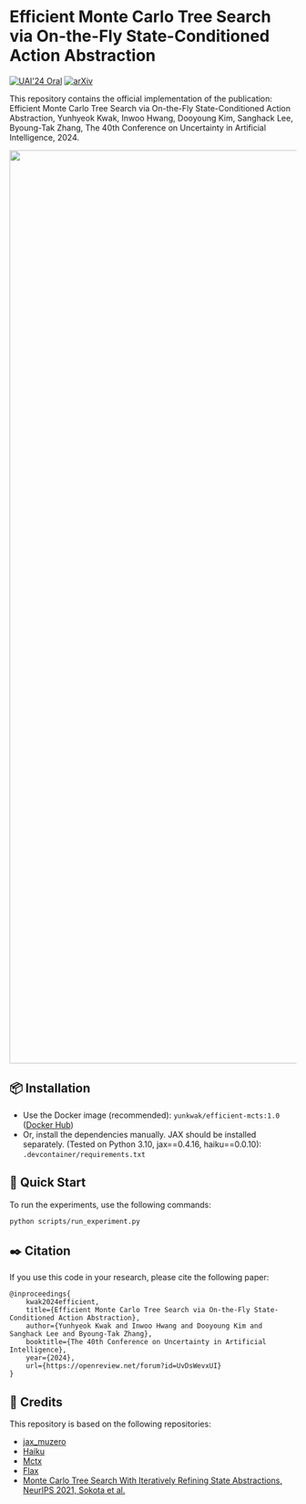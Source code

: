# Efficient Monte Carlo Tree Search via On-the-Fly State-Conditioned Action Abstraction

[![UAI'24 Oral](https://img.shields.io/badge/UAI'24-Oral-331b1b.svg)](https://openreview.net/forum?id=UvDsWevxUI)
[![arXiv](https://img.shields.io/badge/arXiv-2406.00614-b31b1b.svg)](https://arxiv.org/abs/2406.00614)

This repository contains the official implementation of the publication:
Efficient Monte Carlo Tree Search via On-the-Fly State-Conditioned Action Abstraction, Yunhyeok Kwak, Inwoo Hwang, Dooyoung Kim, Sanghack Lee, Byoung-Tak Zhang, The 40th Conference on Uncertainty in Artificial Intelligence, 2024.

<div align="center">
    <img width="1600" alt="image" src="https://github.com/user-attachments/assets/9bd1957e-5621-400c-93ad-2bf60d107611">
</div>



## 📦 Installation

- Use the Docker image (recommended): `yunkwak/efficient-mcts:1.0` ([Docker Hub](https://hub.docker.com/layers/yunkwak/efficient-mcts/1.0/images/sha256-b50c57d2d842b406affeee73413d9e926ed827c4e1ca4d699a1cfd658457a256))
- Or, install the dependencies manually. JAX should be installed separately. (Tested on Python 3.10, jax==0.4.16, haiku==0.0.10): `.devcontainer/requirements.txt`

## 🚀 Quick Start

To run the experiments, use the following commands:

```bash
python scripts/run_experiment.py
```


## ✒️ Citation

If you use this code in your research, please cite the following paper:

```
@inproceedings{
    kwak2024efficient,
    title={Efficient Monte Carlo Tree Search via On-the-Fly State-Conditioned Action Abstraction},
    author={Yunhyeok Kwak and Inwoo Hwang and Dooyoung Kim and Sanghack Lee and Byoung-Tak Zhang},
    booktitle={The 40th Conference on Uncertainty in Artificial Intelligence},
    year={2024},
    url={https://openreview.net/forum?id=UvDsWevxUI}
}
```

## 📖 Credits

This repository is based on the following repositories:

- [jax_muzero](https://github.com/Hwhitetooth/jax_muzero)
- [Haiku](https://github.com/google-deepmind/dm-haiku)
- [Mctx](https://github.com/google-deepmind/mctx)
- [Flax](https://github.com/google/flax)
- [Monte Carlo Tree Search With Iteratively Refining State Abstractions, NeurIPS 2021, Sokota et al.](https://proceedings.neurips.cc/paper/2021/hash/9b0ead00a217ea2c12e06a72eec4923f-Abstract.html)
